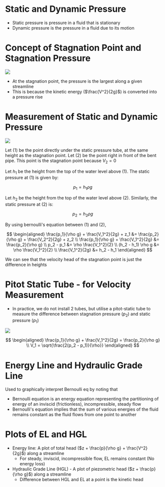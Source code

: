# Static and Dynamic Pressure

-   Static pressure is pressure in a fluid that is stationary
-   Dynamic pressure is the pressure in a fluid due to its motion

# Concept of Stagnation Point and Stagnation Pressure

![](https://www.princeton.edu/~maelabs/hpt/mechanics/b123.gif)

-   At the stagnation point, the pressure is the largest along a given streamline
-   This is because the kinetic energy ($\frac{V^2}{2g}$) is converted into a pressure rise

# Measurement of Static and Dynamic Pressure

![](https://qph.fs.quoracdn.net/main-qimg-aec497bc6e744423149679f5a1d52f9f.webp)

Let $(1)$ be the point directly under the static pressure tube, at the same height as the stagnation point. Let $(2)$ be the point right in front of the bent pipe. This point is the stagnation point because $V_2 = 0$

Let $h_1$ be the height from the top of the water level above $(1)$. The static pressure at $(1)$ is given by:

$$
p_1 = h_1 \rho g
$$

Let $h_2$ be the height from the top of the water level above $(2)$. Similarly, the static pressure at $(2)$ is:

$$
p_2 = h_2 \rho g
$$

By using bernoulli's equation between $(1)$ and $(2)$,

$$
\begin{aligned}
\frac{p_1}{\rho g} + \frac{V_1^2}{2g} + z_1 &= \frac{p_2}{\rho g} + \frac{V_2^2}{2g} + z_2 \\
\frac{p_1}{\rho g} + \frac{V_1^2}{2g} &= \frac{p_2}{\rho g} \\
p_2 - p_1 &=  \rho \frac{V_1^2}{2} \\
(h_2 - h_1) \rho g &= \rho \frac{V_1^2}{2} \\
\frac{V_1^2}{2g} &= h_2 - h_1
\end{aligned}
$$

We can see that the velocity head of the stagnation point is just the difference in heights

# Pitot Static Tube - for Velocity Measurement

-   In practice, we do not install 2 tubes, but utilise a pitot-static tube to measure the difference between stagnation pressure ($p_2$) and static pressure ($p_1$)

![](https://ars.els-cdn.com/content/image/3-s2.0-B9780080511351500121-u07-54-9780080511351.jpg)

$$
\begin{aligned}
\frac{p_1}{\rho g} + \frac{V_1^2}{2g} = \frac{p_2}{\rho g} \\
V_1 = \sqrt{\frac{2(p_2 - p_1)}{\rho}}
\end{aligned}
$$

# Energy Line and Hydraulic Grade Line

Used to graphically interpret Bernoulli eq by noting that

-   Bernoulli equation is an energy equation representing the partitioning of energy of an inviscid (frictionless), incompressible, steady flow
-   Bernoulli's equation implies that the sum of various energies of the fluid remains constant as the fluid flows from one point to another

# Plots of EL and HGL

-   Energy line: A plot of total head ($z + \frac{p}{\rho g} + \frac{V^2}{2g}$) along a streamline
    -   For steady, inviscid, incompressible flow, EL remains constant (No energy loss)
-   Hydraulic Grade Line (HGL) - A plot of piezometric head ($z + \frac{p}{\rho g}$) along a streamline
    -   Difference between HGL and EL at a point is the kinetic head
